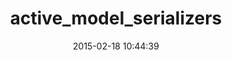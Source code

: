 ---
layout: post
title:  "active_model_serializers"
repo:   "rails-api/active_model_serializers"
date:   2015-02-18 10:44:39
gemurl: https://github.com/rails-api/active_model_serializers
---